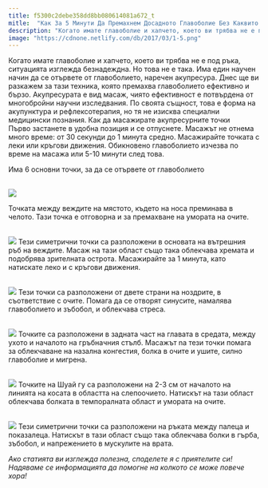 ```yaml
---
title: f5300c2debe358dd8bb080614081a672_t
mitle:  "Как За 5 Минути Да Премахнем Досадното Главоболие Без Каквито и Да Било Медикаменти!"
description: "Когато имате главоболие и хапчето, което ви трябва не е под ръка, ситуацията изглежда безнадеждна. Но това не е така. Има един научен начин да се отървете от главобол"
image: "https://cdnone.netlify.com/db/2017/03/1-5.png"
---
```


 <p>Когато имате главоболие и хапчето, което ви трябва не е под ръка, ситуацията изглежда безнадеждна. Но това не е така. Има един научен начин да се отървете от главоболието, наречен акупресура. Днес ще ви разкажем за тази техника, която премахва главоболието ефективно и бързо. Акупресурата е вид масаж, чиято ефективност е потвърдена от многобройни научни изследвания. По своята същност, това е форма на акупунктура и рефлексотерапия, но тя не изисква специални медицински познания. Как да масажирате акупресурните точки Първо застанете в удобна позиция и се отпуснете. Масажът не отнема много време: от 30 секунди до 1 минута средно. Масажирайте точката с леки или кръгови движения. Обикновено главоболието изчезва по време на масажа или 5-10 минути след това.</p>      <p> Има 6 основни точки, за да се отървете от главоболието</p> <p> <br/><img src="https://cdnone.netlify.com/db/2017/03/1-5.png"/></p> <p>Точката между веждите на мястото, където на носа преминава в челото. Тази точка е отговорна и за премахване на умората на очите.</p>      <p> <br/><img src="https://cdnone.netlify.com/db/2017/03/2-6.png"/> Тези симетрични точки са разположени в основата на вътрешния ръб на веждите. Масаж на тази област също така облекчава хремата и подобрява зрителната острота. Масажирайте за 1 минута, като натискате леко и с кръгови движения.</p>  <p> <br/><img src="https://cdnone.netlify.com/db/2017/03/4-6.png"/> Тези точки са разположени от двете страни на ноздрите, в съответствие с очите. Помага да се отворят синусите, намалява главоболието и зъбобол, и облекчава стреса.</p> <p> <br/><img src="https://cdnone.netlify.com/db/2017/03/5-6.png"/> Точките са разположени в задната част на главата в средата, между ухото и началото на гръбначния стълб. Масажът na тези точки помага за облекчаване на назална конгестия, болка в очите и ушите, силно главоболие и мигрена.</p> <p> <br/><img src="https://cdnone.netlify.com/db/2017/03/Capture-2.png"/> Точките на Шуай гу са разположени на 2-3 см от началото на линията на косата в областта на слепоочието. Натискът на тази област облекчава болката в темпоралната област и умората на очите.</p>       <p> <br/><img src="https://cdnone.netlify.com/db/2017/03/7-5.png"/> Тези симетрични точки са разположени на ръката между палеца и показалеца. Натискът в тази област също така облекчава болки в гърба, зъбобол, и напрежението в мускулите на врата.</p> <p><em>Ако статията ви изглежда полезна, споделете я с приятелите си! Надяваме се информацията да помогне на колкото се може повече хора! </em></p>       